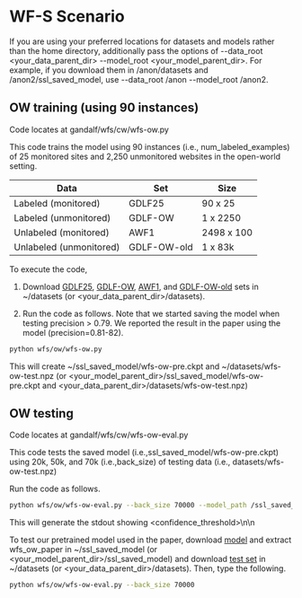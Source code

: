 # WF-S Scenario

If you are using your preferred locations for datasets and models rather than the home directory, additionally pass the options of --data_root <your_data_parent_dir> --model_root <your_model_parent_dir>. For example, if you download them in /anon/datasets and /anon2/ssl_saved_model, use --data_root /anon --model_root /anon2.

## OW training (using 90 instances)

Code locates at gandalf/wfs/cw/wfs-ow.py

This code trains the model using 90 instances (i.e., num_labeled_examples) of 25 monitored sites and 2,250 unmonitored websites in the open-world setting. 

| Data  | Set | Size |
| ------------- | ------------- | ------------- |
| Labeled (monitored) | GDLF25  | 90 x 25  |
| Labeled (unmonitored)  | GDLF-OW  | 1 x 2250  |
| Unlabeled (monitored)  | AWF1  | 2498 x 100  |
| Unlabeled (unmonitored)  | GDLF-OW-old  | 1 x 83k  |

To execute the code, 

1. Download [GDLF25](https://docs.google.com/uc?export=download&id=1p49l9Y0NFqTjIuT-1i3oQFa2UZktKy6A), [GDLF-OW](https://docs.google.com/uc?export=download&id=1aT5fLgRVGKwF_-VhB5px-WEAVsEOxhxD), [AWF1](https://docs.google.com/uc?export=download&id=1Y7QObZn8H1CBfcncU6bhj6Xmx08FMYSv), and [GDLF-OW-old](https://docs.google.com/uc?export=download&id=1xLYTNzf1hJMTlvpjvFCBurvo7jmPRwMz) sets in ~/datasets (or <your_data_parent_dir>/datasets).

2. Run the code as follows. Note that we started saving the model when testing precision > 0.79. We reported the result in the paper using the model (precision=0.81-82).

```sh
python wfs/ow/wfs-ow.py 
```

This will create ~/ssl_saved_model/wfs-ow-pre<precision>.ckpt and ~/datasets/wfs-ow-test.npz (or <your_model_parent_dir>/ssl_saved_model/wfs-ow-pre<precision>.ckpt and <your_data_parent_dir>/datasets/wfs-ow-test.npz)

## OW testing

Code locates at gandalf/wfs/cw/wfs-ow-eval.py

This code tests the saved model (i.e.,ssl_saved_model/wfs-ow-pre<precision>.ckpt) using 20k, 50k, and 70k (i.e.,back_size) of testing data (i.e., datasets/wfs-ow-test.npz)

Run the code as follows. 

```sh
python wfs/ow/wfs-ow-eval.py --back_size 70000 --model_path /ssl_saved_model/wfs-ow-pre<precision>.ckpt --test_path /datasets/wfs-ow-awf-gdow.npz
```

This will generate the stdout showing <confidence_threshold>\n<precision>\n<recall>

To test our pretrained model used in the paper, download [model](https://docs.google.com/uc?export=download&id=1HAkZQUenNk7TczMt2Y8ohSdn26H3UzFr) and extract wfs_ow_paper in ~/ssl_saved_model (or <your_model_parent_dir>/ssl_saved_model) and download [test set](https://docs.google.com/uc?export=download&id=1LvYgyrRnspqt8KYqN-yxS5haF0yZ6iuY) in ~/datasets (or <your_data_parent_dir>/datasets). Then, type the following.

```sh
python wfs/ow/wfs-ow-eval.py --back_size 70000
```
